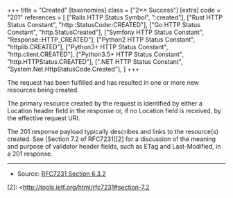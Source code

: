 +++
title = "Created"
[taxonomies]
class = ["2&times;&times; Success"]
[extra]
code = "201"
references = [
    ["Rails HTTP Status Symbol", ":created"],
    ["Rust HTTP Status Constant", "http::StatusCode::CREATED"],
    ["Go HTTP Status Constant", "http.StatusCreated"],
    ["Symfony HTTP Status Constant", "Response::HTTP_CREATED"],
    ["Python2 HTTP Status Constant", "httplib.CREATED"],
    ["Python3+ HTTP Status Constant", "http.client.CREATED"],
    ["Python3.5+ HTTP Status Constant", "http.HTTPStatus.CREATED"],
    [".NET HTTP Status Constant", "System.Net.HttpStatusCode.Created"],
]
+++

The request has been fulfilled and has resulted in one or more new resources being created.

The primary resource created by the request is identified by either a Location header field in the response or, if no Location field is received, by the effective request URI.

The 201 response payload typically describes and links to the resource(s) created. See [Section 7.2 of RFC7231][2] for a discussion of the meaning and purpose of validator header fields, such as ETag and Last-Modified, in a 201 response.

---

* Source: [RFC7231 Section 6.3.2][1]

[1]: <http://tools.ietf.org/html/rfc7231#section-6.3.2>
[2]: <http://tools.ietf.org/html/rfc7231#section-7.2
